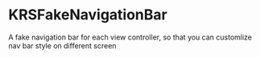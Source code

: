 # KRSFakeNavigationBar
A fake navigation bar for each view controller, so that you can customlize nav bar style on different screen 
